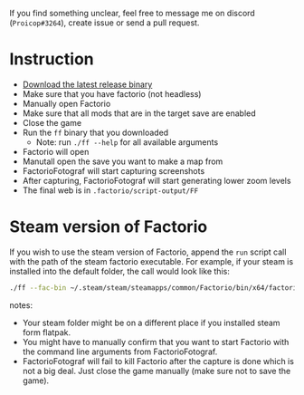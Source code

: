 If you find something unclear, feel free to message me on discord (`Proicop#3264`), create issue or send a pull request.

# Instruction

- [Download the latest release binary](https://github.com/ProkopRandacek/FactorioFotograf/releases/)
- Make sure that you have factorio (not headless)
- Manually open Factorio
- Make sure that all mods that are in the target save are enabled
- Close the game
- Run the `ff` binary that you downloaded
  - Note: run `./ff --help` for all available arguments
- Factorio will open
- Manutall open the save you want to make a map from
- FactorioFotograf will start capturing screenshots
- After capturing, FactorioFotograf will start generating lower zoom levels
- The final web is in `.factorio/script-output/FF`

# Steam version of Factorio
If you wish to use the steam version of Factorio, append the `run` script call with the path of the steam factorio executable.
For example, if your steam is installed into the default folder, the call would look like this:
```sh
./ff --fac-bin ~/.steam/steam/steamapps/common/Factorio/bin/x64/factorio
```
notes:
- Your steam folder might be on a different place if you installed steam form flatpak.
- You might have to manually confirm that you want to start Factorio with the command line arguments from FactorioFotograf.
- FactorioFotograf will fail to kill Factorio after the capture is done which is not a big deal. Just close the game manually (make sure not to save the game).

